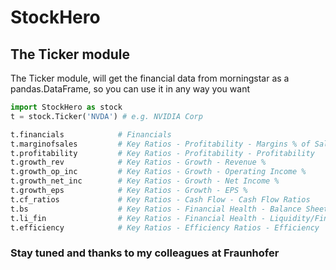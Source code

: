 # StockHero

## The Ticker module
The Ticker module, will get the financial data from morningstar as a pandas.DataFrame, so you can use it in any way you want

```python
import StockHero as stock
t = stock.Ticker('NVDA') # e.g. NVIDIA Corp

t.financials            # Financials
t.marginofsales         # Key Ratios - Profitability - Margins % of Sales
t.profitability         # Key Ratios - Profitability - Profitability
t.growth_rev            # Key Ratios - Growth - Revenue %
t.growth_op_inc         # Key Ratios - Growth - Operating Income %
t.growth_net_inc        # Key Ratios - Growth - Net Income %
t.growth_eps            # Key Ratios - Growth - EPS %
t.cf_ratios             # Key Ratios - Cash Flow - Cash Flow Ratios
t.bs                    # Key Ratios - Financial Health - Balance Sheet Items (in %)
t.li_fin                # Key Ratios - Financial Health - Liquidity/Financial Health
t.efficiency            # Key Ratios - Efficiency Ratios - Efficiency
```

### Stay tuned and thanks to my colleagues at Fraunhofer